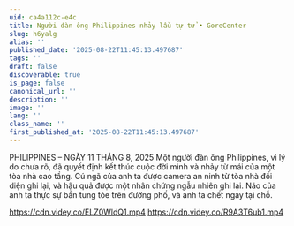 ```yaml
---
uid: ca4a112c-e4c
title: Người đàn ông Philippines nhảy lầu tự tử • GoreCenter
slug: h6yalg
alias: ''
published_date: '2025-08-22T11:45:13.497687'
tags: ''
draft: false
discoverable: true
is_page: false
canonical_url: ''
description: ''
image: ''
lang: ''
class_name: ''
first_published_at: '2025-08-22T11:45:13.497687'
---
```


PHILIPPINES – NGÀY 11 THÁNG 8, 2025 Một người đàn ông Philippines, vì lý do chưa rõ, đã quyết định kết thúc cuộc đời mình và nhảy từ mái của một tòa nhà cao tầng. Cú ngã của anh ta được camera an ninh từ tòa nhà đối diện ghi lại, và hậu quả được một nhân chứng ngẫu nhiên ghi lại. Não của anh ta thực sự bắn tung tóe trên đường phố, và anh ta chết ngay tại chỗ.

https://cdn.videy.co/ELZ0WldQ1.mp4
https://cdn.videy.co/R9A3T6ub1.mp4
